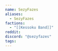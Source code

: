 ```yaml
---
name: SezyFazes
aliases:
  - SezyFazes
factions:
  - "[[Kessoku Band]]"
reddit: 
discord: "@sezyfazes"
tags:
---
```

